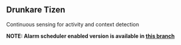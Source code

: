 ## Drunkare Tizen

Continuous sensing for activity and context detection

**NOTE: Alarm scheduler enabled version is available in
[this branch](https://github.com/snu-amp19-team1/drunkare-tizen2/tree/alarm)**
